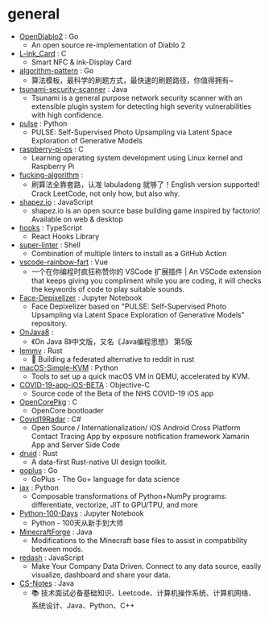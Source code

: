 # general
- [OpenDiablo2](https://github.com/OpenDiablo2/OpenDiablo2) : Go
  - An open source re-implementation of Diablo 2
- [L-ink_Card](https://github.com/peng-zhihui/L-ink_Card) : C
  - Smart NFC & ink-Display Card
- [algorithm-pattern](https://github.com/greyireland/algorithm-pattern) : Go
  - 算法模板，最科学的刷题方式，最快速的刷题路径，你值得拥有~
- [tsunami-security-scanner](https://github.com/google/tsunami-security-scanner) : Java
  - Tsunami is a general purpose network security scanner with an extensible plugin system for detecting high severity vulnerabilities with high confidence.
- [pulse](https://github.com/adamian98/pulse) : Python
  - PULSE: Self-Supervised Photo Upsampling via Latent Space Exploration of Generative Models
- [raspberry-pi-os](https://github.com/s-matyukevich/raspberry-pi-os) : C
  - Learning operating system development using Linux kernel and Raspberry Pi
- [fucking-algorithm](https://github.com/labuladong/fucking-algorithm) : 
  - 刷算法全靠套路，认准 labuladong 就够了！English version supported! Crack LeetCode, not only how, but also why.
- [shapez.io](https://github.com/tobspr/shapez.io) : JavaScript
  - shapez.io is an open source base building game inspired by factorio! Available on web & desktop
- [hooks](https://github.com/alibaba/hooks) : TypeScript
  - React Hooks Library
- [super-linter](https://github.com/github/super-linter) : Shell
  - Combination of multiple linters to install as a GitHub Action
- [vscode-rainbow-fart](https://github.com/SaekiRaku/vscode-rainbow-fart) : Vue
  - 一个在你编程时疯狂称赞你的 VSCode 扩展插件 | An VSCode extension that keeps giving you compliment while you are coding, it will checks the keywords of code to play suitable sounds.
- [Face-Depixelizer](https://github.com/tg-bomze/Face-Depixelizer) : Jupyter Notebook
  - Face Depixelizer based on "PULSE: Self-Supervised Photo Upsampling via Latent Space Exploration of Generative Models" repository.
- [OnJava8](https://github.com/LingCoder/OnJava8) : 
  - 《On Java 8》中文版，又名《Java编程思想》 第5版
- [lemmy](https://github.com/LemmyNet/lemmy) : Rust
  - 🐀 Building a federated alternative to reddit in rust
- [macOS-Simple-KVM](https://github.com/foxlet/macOS-Simple-KVM) : Python
  - Tools to set up a quick macOS VM in QEMU, accelerated by KVM.
- [COVID-19-app-iOS-BETA](https://github.com/nhsx/COVID-19-app-iOS-BETA) : Objective-C
  - Source code of the Beta of the NHS COVID-19 iOS app
- [OpenCorePkg](https://github.com/acidanthera/OpenCorePkg) : C
  - OpenCore bootloader
- [Covid19Radar](https://github.com/Covid-19Radar/Covid19Radar) : C#
  - Open Source / Internationalization/ iOS Android Cross Platform Contact Tracing App by exposure notification framework Xamarin App and Server Side Code
- [druid](https://github.com/linebender/druid) : Rust
  - A data-first Rust-native UI design toolkit.
- [goplus](https://github.com/qiniu/goplus) : Go
  - GoPlus - The Go+ language for data science
- [jax](https://github.com/google/jax) : Python
  - Composable transformations of Python+NumPy programs: differentiate, vectorize, JIT to GPU/TPU, and more
- [Python-100-Days](https://github.com/jackfrued/Python-100-Days) : Jupyter Notebook
  - Python - 100天从新手到大师
- [MinecraftForge](https://github.com/MinecraftForge/MinecraftForge) : Java
  - Modifications to the Minecraft base files to assist in compatibility between mods.
- [redash](https://github.com/getredash/redash) : JavaScript
  - Make Your Company Data Driven. Connect to any data source, easily visualize, dashboard and share your data.
- [CS-Notes](https://github.com/CyC2018/CS-Notes) : Java
  - 📚 技术面试必备基础知识、Leetcode、计算机操作系统、计算机网络、系统设计、Java、Python、C++
